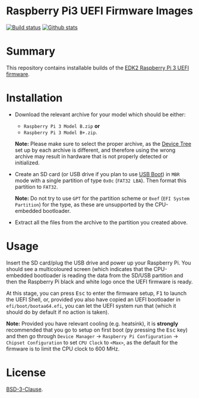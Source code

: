 Raspberry Pi3 UEFI Firmware Images
==================================

[![Build status](https://img.shields.io/appveyor/ci/pbatard/pitf.svg?style=flat-square)](https://ci.appveyor.com/project/pbatard/RPi3)
[![Github stats](https://img.shields.io/github/downloads/pbatard/RPi3/total.svg?style=flat-square)](https://github.com/pbatard/RPi3/releases)

# Summary

This repository contains installable builds of the [EDK2 Raspberry Pi 3 UEFI firmware](https://github.com/tianocore/edk2-platforms/tree/master/Platform/RaspberryPi/RPi3).

# Installation

* Download the relevant archive for your model which should be either:
  - `Raspberry Pi 3 Model B.zip` __or__
  - `Raspberry Pi 3 Model B+.zip`.

  __Note:__ Please make sure to select the proper archive, as the [Device Tree](https://en.wikipedia.org/wiki/Device_tree)
  set up by each archive is different, and therefore using the wrong archive may
  result in  hardware that is not properly detected or initialized.
  
* Create an SD card (or USB drive if you plan to use [USB Boot](https://www.raspberrypi.org/documentation/hardware/raspberrypi/bootmodes/msd.md))
  in `MBR` mode with a single partition of type `0x0c` (`FAT32 LBA`). Then format
  this partition to `FAT32`.

  __Note:__ Do not try to use `GPT` for the partition scheme or `0xef` (`EFI System
  Partition`)  for the type, as these are unsupported by the CPU-embedded bootloader.

* Extract all the files from the archive to the partition you created above. 

# Usage

Insert the SD card/plug the USB drive and power up your Raspberry Pi. You should see a
multicoloured screen (which indicates that the CPU-embedded bootloader is reading the
data from the SD/USB partition and then the Raspberry Pi black and white logo once the
UEFI firmware is ready.

At this stage, you can press <kbd>Esc</kbd> to enter the firmware setup, <kbd>F1</kbd>
to launch the UEFI Shell, or, provided you also have copied an UEFI bootloader in
`efi/boot/bootaa64.efi`, you can let the UEFI system run that (which it should do by
default if no action is taken).

__Note:__ Provided you have relevant cooling (e.g. heatsink), it is __strongly__
recommended that you go to setup on first boot (py pressing the <kbd>Esc</kbd> key) and
then go through `Device Manager` &rarr; `Raspberry Pi Configuration` &rarr; 
`Chipset Configuration` to set `CPU Clock` to `<Max>`, as the default for the firmware
is to limit the CPU clock to 600 MHz.

# License

[BSD-3-Clause](https://github.com/ARM-software/arm-trusted-firmware/blob/master/license.rst).
